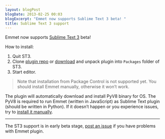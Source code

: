 ```yaml
---
layout: blogPost
blogDate: 2013-02-25 00:03
blogExcerpt: "Emmet now supports Sublime Text 3 beta! "
title: Sublime Text 3 support
---
```

Emmet now supports [Sublime Text 3](http://www.sublimetext.com/3) beta! 

How to install:

1. Quit ST3.
2. Clone [plugin repo](https://github.com/sergeche/emmet-sublime/) or [download](https://github.com/sergeche/emmet-sublime/archive/master.zip) and unpack plugin into `Packages` folder of ST3.
3. Start editor.

> Note that installation from Package Control is not supported yet. You should install Emmet manually, otherwise it won’t work.

The plugin will automatically download and install PyV8 binary for OS. The PyV8 is required to run Emmet (written in JavaScript) as Sublime Text plugin (should be written in Python). If it doesn’t happen or you experience issues, try to [install it manually](https://github.com/emmetio/pyv8-binaries).

---

The ST3 support is in early beta stage, [post an issue](https://github.com/sergeche/emmet-sublime/issues) if you have problems with Emmet plugin.
